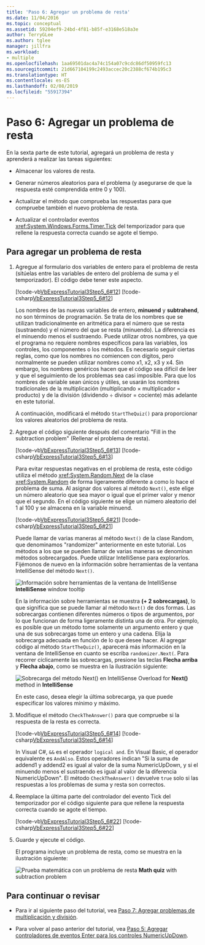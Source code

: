 ```yaml
---
title: 'Paso 6: Agregar un problema de resta'
ms.date: 11/04/2016
ms.topic: conceptual
ms.assetid: 59204ef9-24bd-4f81-b85f-e3168e518a3e
author: TerryGLee
ms.author: tglee
manager: jillfra
ms.workload:
- multiple
ms.openlocfilehash: 1aa69501dac4a74c154a07c9cdc86df50959fc13
ms.sourcegitcommit: 21d667104199c2493accec20c2388cf674b195c3
ms.translationtype: HT
ms.contentlocale: es-ES
ms.lasthandoff: 02/08/2019
ms.locfileid: "55917394"
---
```

# <a name="step-6-add-a-subtraction-problem"></a>Paso 6: Agregar un problema de resta
En la sexta parte de este tutorial, agregará un problema de resta y aprenderá a realizar las tareas siguientes:

-   Almacenar los valores de resta.

-   Generar números aleatorios para el problema (y asegurarse de que la respuesta esté comprendida entre 0 y 100).

-   Actualizar el método que comprueba las respuestas para que compruebe también el nuevo problema de resta.

-   Actualizar el controlador eventos <xref:System.Windows.Forms.Timer.Tick> del temporizador para que rellene la respuesta correcta cuando se agote el tiempo.

## <a name="to-add-a-subtraction-problem"></a>Para agregar un problema de resta

1.  Agregue al formulario dos variables de entero para el problema de resta (sitúelas entre las variables de entero del problema de suma y el temporizador). El código debe tener este aspecto.

     [!code-vb[VbExpressTutorial3Step5_6#12](../ide/codesnippet/VisualBasic/step-6-add-a-subtraction-problem_1.vb)]
     [!code-csharp[VbExpressTutorial3Step5_6#12](../ide/codesnippet/CSharp/step-6-add-a-subtraction-problem_1.cs)]

     Los nombres de las nuevas variables de entero, **minuend** y **subtrahend**, no son términos de programación. Se trata de los nombres que se utilizan tradicionalmente en aritmética para el número que se resta (sustraendo) y el número del que se resta (minuendo). La diferencia es el minuendo menos el sustraendo. Puede utilizar otros nombres, ya que el programa no requiere nombres específicos para las variables, los controles, los componentes o los métodos. Es necesario seguir ciertas reglas, como que los nombres no comiencen con dígitos, pero normalmente se pueden utilizar nombres como x1, x2, x3 y x4. Sin embargo, los nombres genéricos hacen que el código sea difícil de leer y que el seguimiento de los problemas sea casi imposible. Para que los nombres de variable sean únicos y útiles, se usarán los nombres tradicionales de la multiplicación (multiplicando × multiplicador = producto) y de la división (dividendo ÷ divisor = cociente) más adelante en este tutorial.

     A continuación, modificará el método `StartTheQuiz()` para proporcionar los valores aleatorios del problema de resta.

2.  Agregue el código siguiente después del comentario "Fill in the subtraction problem" (Rellenar el problema de resta).

     [!code-vb[VbExpressTutorial3Step5_6#13](../ide/codesnippet/VisualBasic/step-6-add-a-subtraction-problem_2.vb)]
     [!code-csharp[VbExpressTutorial3Step5_6#13](../ide/codesnippet/CSharp/step-6-add-a-subtraction-problem_2.cs)]

     Para evitar respuestas negativas en el problema de resta, este código utiliza el método <xref:System.Random.Next> de la clase <xref:System.Random> de forma ligeramente diferente a como lo hace el problema de suma. Al asignar dos valores al método `Next()`, este elige un número aleatorio que sea mayor o igual que el primer valor y menor que el segundo. En el código siguiente se elige un número aleatorio del 1 al 100 y se almacena en la variable minuend.

     [!code-vb[VbExpressTutorial3Step5_6#21](../ide/codesnippet/VisualBasic/step-6-add-a-subtraction-problem_3.vb)]
     [!code-csharp[VbExpressTutorial3Step5_6#21](../ide/codesnippet/CSharp/step-6-add-a-subtraction-problem_3.cs)]

     Puede llamar de varias maneras al método `Next()` de la clase Random, que denominamos "randomizer" anteriormente en este tutorial. Los métodos a los que se pueden llamar de varias maneras se denominan métodos sobrecargados. Puede utilizar IntelliSense para explorarlos. Fijémonos de nuevo en la información sobre herramientas de la ventana IntelliSense del método `Next()`.

     ![Información sobre herramientas de la ventana de IntelliSense](../ide/media/express_overloads.png)
**IntelliSense** window tooltip

     En la información sobre herramientas se muestra **(+ 2 sobrecargas)**, lo que significa que se puede llamar al método `Next()` de dos formas. Las sobrecargas contienen diferentes números o tipos de argumentos, por lo que funcionan de forma ligeramente distinta una de otra. Por ejemplo, es posible que un método tome solamente un argumento entero y que una de sus sobrecargas tome un entero y una cadena. Elija la sobrecarga adecuada en función de lo que desee hacer. Al agregar código al método `StartTheQuiz()`, aparecerá más información en la ventana de IntelliSense en cuanto se escriba `randomizer.Next(`. Para recorrer cíclicamente las sobrecargas, presione las teclas **Flecha arriba** y **Flecha abajo**, como se muestra en la ilustración siguiente:

     ![Sobrecarga del método Next&#40;&#41; en IntelliSense](../ide/media/express_nextoverload.png) Overload for **Next()** method in **IntelliSense**

     En este caso, desea elegir la última sobrecarga, ya que puede especificar los valores mínimo y máximo.

3.  Modifique el método `CheckTheAnswer()` para que compruebe si la respuesta de la resta es correcta.

     [!code-vb[VbExpressTutorial3Step5_6#14](../ide/codesnippet/VisualBasic/step-6-add-a-subtraction-problem_4.vb)]
     [!code-csharp[VbExpressTutorial3Step5_6#14](../ide/codesnippet/CSharp/step-6-add-a-subtraction-problem_4.cs)]

     In Visual C#, `&&` es el operador `logical and`. En Visual Basic, el operador equivalente es `AndAlso`. Estos operadores indican "Si la suma de addend1 y addend2 es igual al valor de la suma NumericUpDown, y si el minuendo menos el sustraendo es igual al valor de la diferencia NumericUpDown". El método `CheckTheAnswer()` devuelve `true` solo si las respuestas a los problemas de suma y resta son correctos.

4.  Reemplace la última parte del controlador del evento Tick del temporizador por el código siguiente para que rellene la respuesta correcta cuando se agote el tiempo.

     [!code-vb[VbExpressTutorial3Step5_6#22](../ide/codesnippet/VisualBasic/step-6-add-a-subtraction-problem_5.vb)]
     [!code-csharp[VbExpressTutorial3Step5_6#22](../ide/codesnippet/CSharp/step-6-add-a-subtraction-problem_5.cs)]

5.  Guarde y ejecute el código.

     El programa incluye un problema de resta, como se muestra en la ilustración siguiente:

     ![Prueba matemática con un problema de resta](../ide/media/express_addsubtract.png)
**Math quiz** with subtraction problem

## <a name="to-continue-or-review"></a>Para continuar o revisar

-   Para ir al siguiente paso del tutorial, vea [Paso 7: Agregar problemas de multiplicación y división](../ide/step-7-add-multiplication-and-division-problems.md).

-   Para volver al paso anterior del tutorial, vea [Paso 5: Agregar controladores de eventos Enter para los controles NumericUpDown](../ide/step-5-add-enter-event-handlers-for-the-numericupdown-controls.md).
